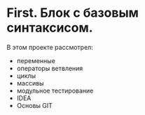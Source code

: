 # First. Блок с базовым синтаксисом.

В этом проекте рассмотрел:
- переменные
- операторы ветвления
- циклы
- массивы
- модульное тестирование
- IDEA
- Основы GIT